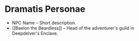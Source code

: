 # Dramatis Personae
- NPC Name – Short description.
- [[Baelon the Beardless]] – Head of the adventurer's guild in Deepdelver's Enclave.